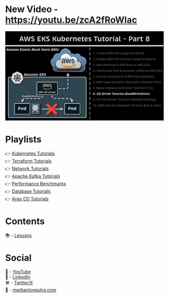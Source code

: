 # New Video - https://youtu.be/zcA2fRoWlac

[<img src="assets/195-8.png?raw=true">](https://youtu.be/zcA2fRoWlac)

# Playlists

👉  [Kubernetes Tutorials](https://www.youtube.com/playlist?list=PLiMWaCMwGJXnHmccp2xlBENZ1xr4FpjXF)  
👉  [Terraform Tutorials](https://www.youtube.com/playlist?list=PLiMWaCMwGJXmJdmfJjG3aK1IkU7oWvxIj)  
👉  [Network Tutorials](https://www.youtube.com/playlist?list=PLiMWaCMwGJXluySjXqWG6fg1H1hzd-zWz)  
👉  [Apache Kafka Tutorials](https://www.youtube.com/playlist?list=PLiMWaCMwGJXlL8-E-xu8RBwyC5YfS3V5e)  
👉  [Performance Benchmarks](https://www.youtube.com/playlist?list=PLiMWaCMwGJXl-h2RgOSpdO-pQaSRwlVjd)  
👉  [Database Tutorials](https://www.youtube.com/playlist?list=PLiMWaCMwGJXnhmmh5pu9sdWekdRwAzV5f)  
👉  [Argo CD Tutorials](https://www.youtube.com/playlist?list=PLiMWaCMwGJXkktZoHhmL6sbg7ELNjv9Xw)  

# Contents

📚 - [Lessons](docs/contents.md)

# Social

🎥 - [YouTube](https://www.youtube.com/c/AntonPutra)  
💼 - [LinkedIn](https://www.linkedin.com/in/anton-putra)  
🛠️ - [Twitter/X](https://x.com/antonvputra)  
📨 - me@antonputra.com  

